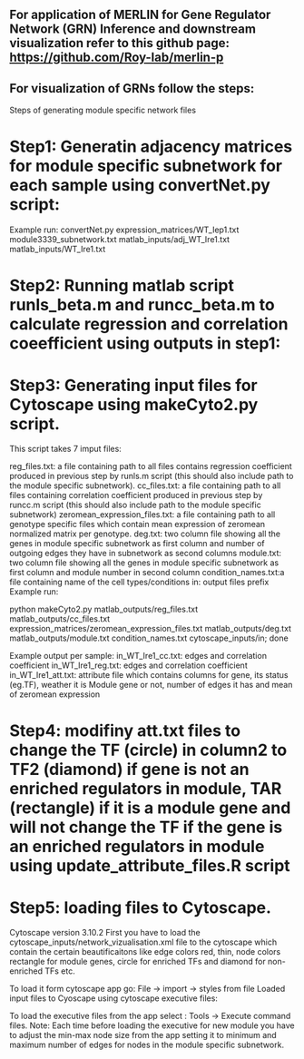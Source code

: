  ## For application of MERLIN for Gene Regulator Network (GRN) Inference and downstream visualization refer to this github page: https://github.com/Roy-lab/merlin-p
 ## For visualization of GRNs follow the steps:
Steps of generating module specific network files

# Step1: Generatin adjacency matrices for module specific subnetwork for each sample using convertNet.py script:

Example run: convertNet.py expression_matrices/WT_Iep1.txt module3339_subnetwork.txt matlab_inputs/adj_WT_Ire1.txt matlab_inputs/WT_Ire1.txt

# Step2: Running matlab script runls_beta.m and runcc_beta.m to calculate regression and correlation coeefficient using outputs in step1:

# Step3: Generating input files for Cytoscape using makeCyto2.py script.

This script takes 7 imput files:

reg_files.txt: a file containing path to all files contains regression coefficient produced in previous step by runls.m script (this should also include path to the module specific subnetwork).
cc_files.txt: a file containing path to all files containing correlation coefficient produced in previous step by runcc.m script (this should also include path to the module specific subnetwork)
zeromean_expression_files.txt: a file containing path to all genotype specific files which contain mean expression of zeromean normalized matrix per genotype.
deg.txt: two column file showing all the genes in module specific subnetwork as first column and number of outgoing edges they have in subnetwork as second columns
module.txt: two column file showing all the genes in module specific subnetwork as first column and module number in second column
condition_names.txt:a file containing name of the cell types/conditions
in: output files prefix
Example run:

python makeCyto2.py matlab_outputs/reg_files.txt matlab_outputs/cc_files.txt expression_matrices/zeromean_expression_files.txt matlab_outputs/deg.txt matlab_outputs/module.txt condition_names.txt cytoscape_inputs/in; done

Example output per sample:
in_WT_Ire1_cc.txt: edges and correlation coefficient
in_WT_Ire1_reg.txt: edges and correlation coefficient
in_WT_Ire1_att.txt: attribute file which contains columns for gene, its status (eg.TF), weather it is Module gene or not, number of edges it has and mean of zeromean expression

# Step4: modifiny att.txt files to change the TF (circle) in column2 to TF2 (diamond) if gene is not an enriched regulators in module, TAR (rectangle) if it is a module gene and will not change the TF if the gene is an enriched regulators in module using update_attribute_files.R script

# Step5: loading files to Cytoscape.

Cytoscape version 3.10.2
First you have to load the cytoscape_inputs/network_vizualisation.xml file to the cytoscape which contain the certain beautificaitons like edge colors red, thin, node colors rectangle for module genes, circle for enriched TFs and diamond for non-enriched TFs etc.

To load it form cytoscape app go: File -> import -> styles from file Loaded input files to Cyoscape using cytoscape executive files:

To load the executive files from the app select : Tools -> Execute command files. Note: Each time before loading the executive for new module you have to adjust the min-max node size from the app setting it to minimum and maximum number of edges for nodes in the module specific subnetwork.


